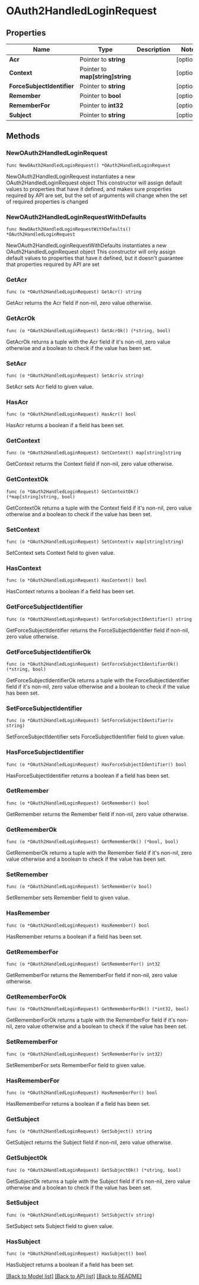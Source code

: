 # OAuth2HandledLoginRequest

## Properties

Name | Type | Description | Notes
------------ | ------------- | ------------- | -------------
**Acr** | Pointer to **string** |  | [optional] 
**Context** | Pointer to **map[string]string** |  | [optional] 
**ForceSubjectIdentifier** | Pointer to **string** |  | [optional] 
**Remember** | Pointer to **bool** |  | [optional] 
**RememberFor** | Pointer to **int32** |  | [optional] 
**Subject** | Pointer to **string** |  | [optional] 

## Methods

### NewOAuth2HandledLoginRequest

`func NewOAuth2HandledLoginRequest() *OAuth2HandledLoginRequest`

NewOAuth2HandledLoginRequest instantiates a new OAuth2HandledLoginRequest object
This constructor will assign default values to properties that have it defined,
and makes sure properties required by API are set, but the set of arguments
will change when the set of required properties is changed

### NewOAuth2HandledLoginRequestWithDefaults

`func NewOAuth2HandledLoginRequestWithDefaults() *OAuth2HandledLoginRequest`

NewOAuth2HandledLoginRequestWithDefaults instantiates a new OAuth2HandledLoginRequest object
This constructor will only assign default values to properties that have it defined,
but it doesn't guarantee that properties required by API are set

### GetAcr

`func (o *OAuth2HandledLoginRequest) GetAcr() string`

GetAcr returns the Acr field if non-nil, zero value otherwise.

### GetAcrOk

`func (o *OAuth2HandledLoginRequest) GetAcrOk() (*string, bool)`

GetAcrOk returns a tuple with the Acr field if it's non-nil, zero value otherwise
and a boolean to check if the value has been set.

### SetAcr

`func (o *OAuth2HandledLoginRequest) SetAcr(v string)`

SetAcr sets Acr field to given value.

### HasAcr

`func (o *OAuth2HandledLoginRequest) HasAcr() bool`

HasAcr returns a boolean if a field has been set.

### GetContext

`func (o *OAuth2HandledLoginRequest) GetContext() map[string]string`

GetContext returns the Context field if non-nil, zero value otherwise.

### GetContextOk

`func (o *OAuth2HandledLoginRequest) GetContextOk() (*map[string]string, bool)`

GetContextOk returns a tuple with the Context field if it's non-nil, zero value otherwise
and a boolean to check if the value has been set.

### SetContext

`func (o *OAuth2HandledLoginRequest) SetContext(v map[string]string)`

SetContext sets Context field to given value.

### HasContext

`func (o *OAuth2HandledLoginRequest) HasContext() bool`

HasContext returns a boolean if a field has been set.

### GetForceSubjectIdentifier

`func (o *OAuth2HandledLoginRequest) GetForceSubjectIdentifier() string`

GetForceSubjectIdentifier returns the ForceSubjectIdentifier field if non-nil, zero value otherwise.

### GetForceSubjectIdentifierOk

`func (o *OAuth2HandledLoginRequest) GetForceSubjectIdentifierOk() (*string, bool)`

GetForceSubjectIdentifierOk returns a tuple with the ForceSubjectIdentifier field if it's non-nil, zero value otherwise
and a boolean to check if the value has been set.

### SetForceSubjectIdentifier

`func (o *OAuth2HandledLoginRequest) SetForceSubjectIdentifier(v string)`

SetForceSubjectIdentifier sets ForceSubjectIdentifier field to given value.

### HasForceSubjectIdentifier

`func (o *OAuth2HandledLoginRequest) HasForceSubjectIdentifier() bool`

HasForceSubjectIdentifier returns a boolean if a field has been set.

### GetRemember

`func (o *OAuth2HandledLoginRequest) GetRemember() bool`

GetRemember returns the Remember field if non-nil, zero value otherwise.

### GetRememberOk

`func (o *OAuth2HandledLoginRequest) GetRememberOk() (*bool, bool)`

GetRememberOk returns a tuple with the Remember field if it's non-nil, zero value otherwise
and a boolean to check if the value has been set.

### SetRemember

`func (o *OAuth2HandledLoginRequest) SetRemember(v bool)`

SetRemember sets Remember field to given value.

### HasRemember

`func (o *OAuth2HandledLoginRequest) HasRemember() bool`

HasRemember returns a boolean if a field has been set.

### GetRememberFor

`func (o *OAuth2HandledLoginRequest) GetRememberFor() int32`

GetRememberFor returns the RememberFor field if non-nil, zero value otherwise.

### GetRememberForOk

`func (o *OAuth2HandledLoginRequest) GetRememberForOk() (*int32, bool)`

GetRememberForOk returns a tuple with the RememberFor field if it's non-nil, zero value otherwise
and a boolean to check if the value has been set.

### SetRememberFor

`func (o *OAuth2HandledLoginRequest) SetRememberFor(v int32)`

SetRememberFor sets RememberFor field to given value.

### HasRememberFor

`func (o *OAuth2HandledLoginRequest) HasRememberFor() bool`

HasRememberFor returns a boolean if a field has been set.

### GetSubject

`func (o *OAuth2HandledLoginRequest) GetSubject() string`

GetSubject returns the Subject field if non-nil, zero value otherwise.

### GetSubjectOk

`func (o *OAuth2HandledLoginRequest) GetSubjectOk() (*string, bool)`

GetSubjectOk returns a tuple with the Subject field if it's non-nil, zero value otherwise
and a boolean to check if the value has been set.

### SetSubject

`func (o *OAuth2HandledLoginRequest) SetSubject(v string)`

SetSubject sets Subject field to given value.

### HasSubject

`func (o *OAuth2HandledLoginRequest) HasSubject() bool`

HasSubject returns a boolean if a field has been set.


[[Back to Model list]](../README.md#documentation-for-models) [[Back to API list]](../README.md#documentation-for-api-endpoints) [[Back to README]](../README.md)


